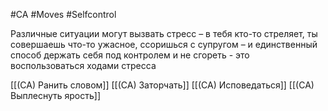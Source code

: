 #CA #Moves #Selfcontrol 

Различные ситуации могут вызвать стресс – в тебя кто-то стреляет, ты совершаешь что-то ужасное, ссоришься с супругом – и единственный способ держать себя под контролем и не сгореть - это воспользоваться ходами стресса

[[(CA) Ранить словом]]
[[(CA) Заторчать]]
[[(CA) Исповедаться]]
[[(CA) Выплеснуть ярость]]

